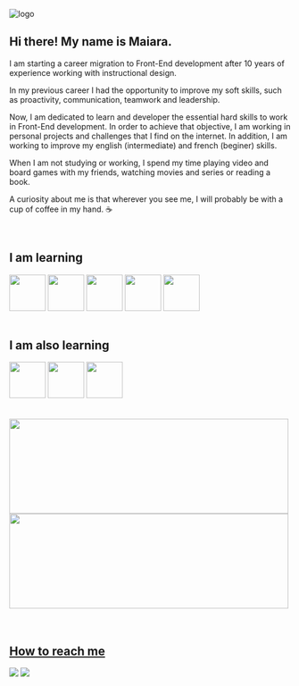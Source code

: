 ![logo](https://user-images.githubusercontent.com/101254285/175784839-a7c21ab2-efec-4a24-b369-05523f7c81fb.png)

 
## Hi there! My name is Maiara.

<p>I am starting a career migration to Front-End development after 10 years of experience working with instructional design.</p>

<p>In my previous career I had the opportunity to improve my soft skills, such as proactivity, communication,  teamwork and leadership. </p>

<p>Now, I am dedicated to learn and developer the essential hard skills to work in Front-End development. In order to achieve that objective, I am working in personal projects and challenges that I find on the internet. In addition, I am working to improve my english (intermediate) and french (beginer) skills.</p>

<p>When I am not studying or working, I spend my time playing video and board games with my friends, watching movies and series or reading a book. </p>

<p>A curiosity about me is that wherever you see me, I will probably be with a cup of coffee in my hand. ☕</p>
<br>



<div>
  <h2>I am learning</h2>
  <img height="65px"  src="https://cdn.jsdelivr.net/gh/devicons/devicon/icons/html5/html5-original.svg" /> <img height="65px" src="https://cdn.jsdelivr.net/gh/devicons/devicon/icons/css3/css3-original.svg" /> <img height="65px" src="https://cdn.jsdelivr.net/gh/devicons/devicon/icons/javascript/javascript-plain.svg" /> <img height="65px" src="https://cdn.jsdelivr.net/gh/devicons/devicon/icons/typescript/typescript-original.svg" />  <img height="65px" src="https://cdn.jsdelivr.net/gh/devicons/devicon/icons/react/react-original.svg" /> 
</div>
<br>

<div>
  <h2> I am also learning</h2>
  <img  height="65px" src="https://cdn.jsdelivr.net/gh/devicons/devicon/icons/figma/figma-original.svg" /> <img height="65px" src="https://cdn.jsdelivr.net/gh/devicons/devicon/icons/python/python-original.svg" /> <img height="65px" src="https://cdn.jsdelivr.net/gh/devicons/devicon/icons/mysql/mysql-original.svg" />
</div>
<br><br>

<div>
  <a href="https://github.com/axemay">
  <img width="500em" height="170em" src="https://github-readme-stats.vercel.app/api?username=axemay&show_icons=true&theme=dracula&include_all_commits=true&count_private=true"/> <img width="500em" height="170em" src="https://github-readme-stats.vercel.app/api/top-langs/?username=axemay&layout=compact&langs_count=16&theme=dracula&count_private=true"/>
</div>
<br><br> 

<div>
  <h2> How to reach me</h2>
  <a href="mailto:axemay@gmail.com"><img src="https://img.shields.io/badge/Gmail-D14836?style=for-the-badge&logo=gmail&logoColor=white" target="_blank"></a>
  <a href="https://www.linkedin.com/in/maiaramachado/" target="_blank"><img src="https://img.shields.io/badge/LinkedIn-0077B5?style=for-the-badge&logo=linkedin&logoColor=white" target="_blank"></a>
</div>
  
          
          



<!--
**Axemay/Axemay** is a ✨ _special_ ✨ repository because its `README.md` (this file) appears on your GitHub profile.

Here are some ideas to get you started:

- 🔭 I’m currently working on ...
- 🌱 I’m currently learning ...
- 👯 I’m looking to collaborate on ...
- 🤔 I’m looking for help with ...
- 💬 Ask me about ...
- 📫 How to reach me: ...
- 😄 Pronouns: She/Her
- ⚡ Fun fact: ...
-->

